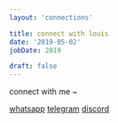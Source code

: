 ```yaml
---
layout: 'connections'

title: connect with louis
date: '2019-05-02'
jobDate: 2019

draft: false
---
```


connect with me ~


[whatsapp](/whatsapp)
[telegram](/telegram)
[discord](/discord)
